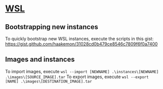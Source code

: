 # [WSL](https://learn.microsoft.com/en-us/windows/wsl/install)

## Bootstrapping new instances

To quickly bootstrap new WSL instances, execute the scripts in this gist: https://gist.github.com/haakemon/31028cd0b479ce8546c7809f6f0a7400

## Images and instances

To import images, execute `wsl --import [NEWNAME] .\instances\[NEWNAME] .\images\[SOURCE_IMAGE].tar`
To export images, execute `wsl --export [NAME] .\images\[DESTINATION_IMAGE].tar`
